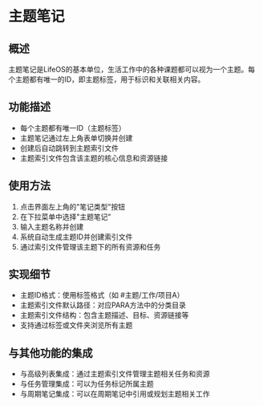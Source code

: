 # 主题笔记

## 概述
主题笔记是LifeOS的基本单位，生活工作中的各种课题都可以视为一个主题。每个主题都有唯一的ID，即主题标签，用于标识和关联相关内容。

## 功能描述
- 每个主题都有唯一ID（主题标签）
- 主题笔记通过左上角表单切换并创建
- 创建后自动跳转到主题索引文件
- 主题索引文件包含该主题的核心信息和资源链接

## 使用方法
1. 点击界面左上角的"笔记类型"按钮
2. 在下拉菜单中选择"主题笔记"
3. 输入主题名称并创建
4. 系统自动生成主题ID并创建索引文件
5. 通过索引文件管理该主题下的所有资源和任务

## 实现细节
- 主题ID格式：使用标签格式（如 #主题/工作/项目A）
- 主题索引文件默认路径：对应PARA方法中的分类目录
- 主题索引文件结构：包含主题描述、目标、资源链接等
- 支持通过标签或文件夹浏览所有主题

## 与其他功能的集成
- 与高级列表集成：通过主题索引文件管理主题相关任务和资源
- 与任务管理集成：可以为任务标记所属主题
- 与周期笔记集成：可以在周期笔记中引用或规划主题相关工作 